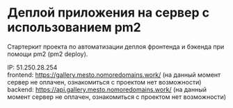 # Деплой приложения на сервер с использованием pm2

Стартеркит проекта по автоматизации деплоя фронтенда и бэкенда при помощи pm2 (pm2 deploy).

IP: 51.250.28.254  
frontend: https://gallery.mesto.nomoredomains.work/  (на данный момент сервер не оплачен, ознакомиться с проектом нет возможности)
backend: https://api.gallery.mesto.nomoredomains.work/  (на данный момент сервер не оплачен, ознакомиться с проектом нет возможности)
